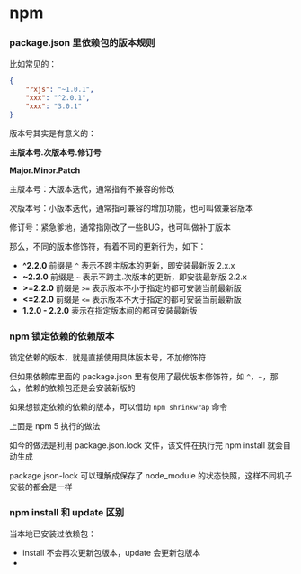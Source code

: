# npm

### package.json 里依赖包的版本规则

比如常见的：

```json
{
    "rxjs": "~1.0.1",
    "xxx": "^2.0.1",
    "xxx": "3.0.1"
}
```

版本号其实是有意义的：

**主版本号.次版本号.修订号**

**Major.Minor.Patch**

主版本号：大版本迭代，通常指有不兼容的修改

次版本号：小版本迭代，通常指可兼容的增加功能，也可叫做兼容版本

修订号：紧急爹地，通常指刚改了一些BUG，也可叫做补丁版本

那么，不同的版本修饰符，有着不同的更新行为，如下：

- **^2.2.0** 前缀是 `^` 表示不跨主版本的更新，即安装最新版 2.x.x
- **~2.2.0** 前缀是 `~` 表示不跨主.次版本的更新，即安装最新版 2.2.x
- **>=2.2.0** 前缀是 `>=` 表示版本不小于指定的都可安装当前最新版
- **<=2.2.0** 前缀是 `<=` 表示版本不大于指定的都可安装当前最新版
- **1.2.0 - 2.2.0** 表示在指定版本间的都可安装最新版



### npm 锁定依赖的依赖版本

锁定依赖的版本，就是直接使用具体版本号，不加修饰符

但如果依赖库里面的 package.json 里有使用了最优版本修饰符，如 `^`，`~`，那么，依赖的依赖包还是会安装新版的

如果想锁定依赖的依赖的版本，可以借助 `npm shrinkwrap` 命令

上面是 npm 5 执行的做法

如今的做法是利用 package.json.lock 文件，该文件在执行完 npm install 就会自动生成

package.json-lock 可以理解成保存了 node_module 的状态快照，这样不同机子安装的都会是一样

### npm install 和 update 区别

当本地已安装过依赖包：

- install 不会再次更新包版本，update 会更新包版本
- 